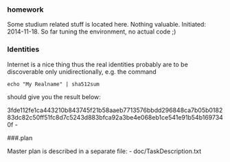 ### homework


Some studium related stuff is located here. Nothing valuable.
Initiated: 2014-11-18. So far tuning the environment, no actual code ;)

### Identities


Internet is a nice thing thus the
real identities probably are to be discoverable only unidirectionally,
e.g. the command

    echo "My Realname" | sha512sum 

should give you the result below:

3fde112fe1ca443210b843745f21b58aaeb7713576bbdd296848ca7b05b018283dc82c50ff51fc8d7c5243d883bfca92a3be4e068eb1ce541e91b54b1697340f  -


###.plan


Master plan is described in a separate file:
	- doc/TaskDescription.txt

